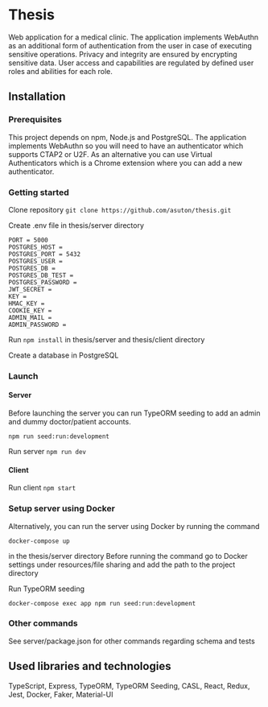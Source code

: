 # Thesis

Web application for a medical clinic. 
The application implements WebAuthn as an additional form of authentication from the user in case of executing sensitive operations.
Privacy and integrity are ensured by encrypting sensitive data. 
User access and capabilities are regulated by defined user roles and abilities for each role.

## Installation

### Prerequisites 
This project depends on npm, Node.js and PostgreSQL. The application implements WebAuthn so you will need to have an authenticator which supports CTAP2 or U2F. As an alternative you can use Virtual Authenticators which is a Chrome extension where you can add a new authenticator.

### Getting started
Clone repository  ```git clone https://github.com/asuton/thesis.git```

Create .env file in thesis/server directory
```env
PORT = 5000
POSTGRES_HOST = 
POSTGRES_PORT = 5432
POSTGRES_USER =
POSTGRES_DB = 
POSTGRES_DB_TEST = 
POSTGRES_PASSWORD = 
JWT_SECRET =
KEY =
HMAC_KEY = 
COOKIE_KEY = 
ADMIN_MAIL = 
ADMIN_PASSWORD = 
```

Run ```npm install``` in thesis/server and thesis/client directory

Create a database in PostgreSQL

### Launch

#### Server

Before launching the server you can run TypeORM seeding to add an admin and dummy doctor/patient accounts.

```npm run seed:run:development```

Run server
```npm run dev```

#### Client

Run client
```npm start```

### Setup server using Docker
Alternatively, you can run the server using Docker by running the command 
```
docker-compose up
```
in the thesis/server directory
Before running the command go to Docker settings under resources/file sharing and add the path to the project directory

Run TypeORM seeding
```
docker-compose exec app npm run seed:run:development
```

### Other commands
See server/package.json for other commands regarding schema and tests

## Used libraries and technologies

TypeScript, Express, TypeORM, TypeORM Seeding, CASL, React, Redux, Jest, Docker, Faker, Material-UI
